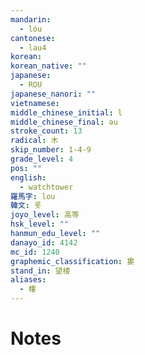 ```yaml
---
mandarin:
  - lóu
cantonese:
  - lau4
korean:
korean_native: ""
japanese:
  - ROU
japanese_nanori: ""
vietnamese:
middle_chinese_initial: l
middle_chinese_final: əu
stroke_count: 13
radical: 木
skip_number: 1-4-9
grade_level: 4
pos: ""
english:
  - watchtower
羅馬字: lou
韓文: 롯
joyo_level: 高等
hsk_level: ""
hanmun_edu_level: ""
danayo_id: 4142
mc_id: 1240
graphemic_classification: 婁
stand_in: 望楼
aliases:
  - 樓
---
```


# Notes
